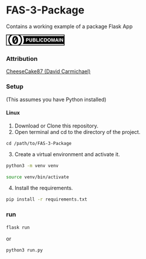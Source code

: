 # FAS-3-Package

Contains a working example of a package Flask App

![](https://github.com/creativecommons/cc-assets/blob/main/license_badges/small/cc_zero.svg)

### Attribution

[CheeseCake87 (David Carmichael)](https://github.com/CheeseCake87)

### Setup

(This assumes you have Python installed)

#### Linux

1. Download or Clone this repository.
2. Open terminal and cd to the directory of the project.

```text
cd /path/to/FAS-3-Package
```

3. Create a virtual environment and activate it.

```bash
python3 -m venv venv
```

```bash
source venv/bin/activate
```

4. Install the requirements.

```bash
pip install -r requirements.txt
```

### run

```bash
flask run
```
or
```bash
python3 run.py
```

